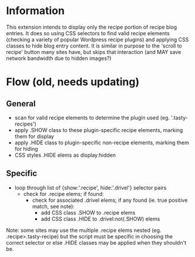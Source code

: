 # Information
This extension intends to display only the recipe portion of recipe blog entries. It does so using CSS selectors to find valid recipe elements (checking a variety of popular Wordpress recipe plugins) and applying CSS classes to hide blog entry content. It is similar in purpose to the 'scroll to recipe' button many sites have, but skips that interaction (and MAY save network bandwidth due to hidden images?)

# Flow (old, needs updating)
## General
- scan for valid recipe elements to determine the plugin used (eg. '.tasty-recipes')
- apply .SHOW class to these plugin-specific recipe elements, marking them for display
- apply .HIDE class to plugin-specific non-recipe elements, marking them for hiding
- CSS styles .HIDE elems as display:hidden

## Specific
- loop through list of {show:'.recipe', hide:'.drivel'} selector pairs
  - check for .recipe elems; if found:
    - check for associated .drivel elems; if any found (ie. true positive match, see note):
      - add CSS class .SHOW to .recipe elems
      - add CSS class .HIDE to .drivel:not(.SHOW) elems

Note: some sites may use the multiple .recipe elems nested (eg. .recipe>.tasty-recipe) but the script must be specific in choosing the correct selector or else .HIDE classes may be applied when they shouldn't be.